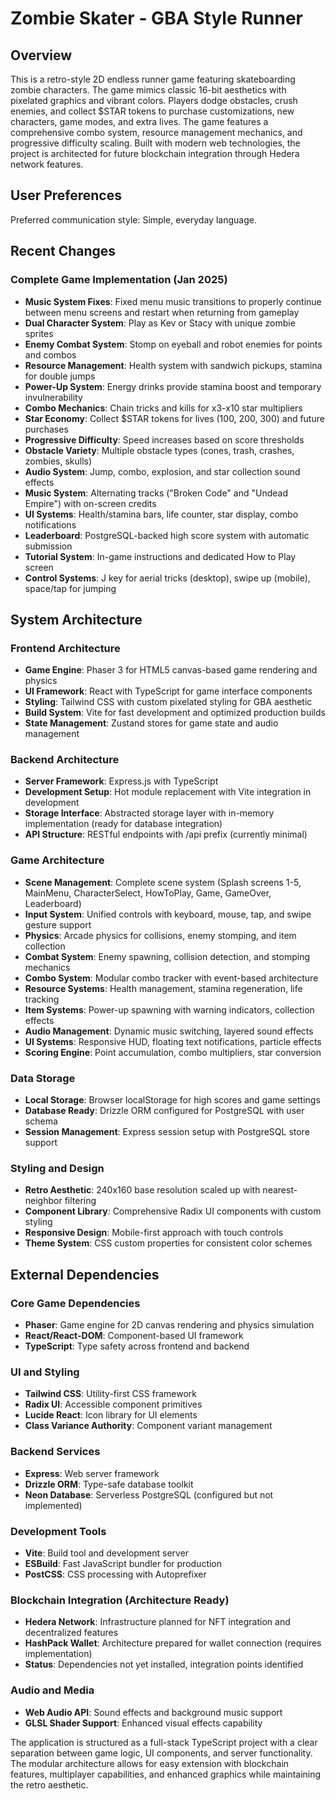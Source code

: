 # Zombie Skater - GBA Style Runner

## Overview

This is a retro-style 2D endless runner game featuring skateboarding zombie characters. The game mimics classic 16-bit aesthetics with pixelated graphics and vibrant colors. Players dodge obstacles, crush enemies, and collect $STAR tokens to purchase customizations, new characters, game modes, and extra lives. The game features a comprehensive combo system, resource management mechanics, and progressive difficulty scaling. Built with modern web technologies, the project is architected for future blockchain integration through Hedera network features.

## User Preferences

Preferred communication style: Simple, everyday language.

## Recent Changes

### Complete Game Implementation (Jan 2025)
- **Music System Fixes**: Fixed menu music transitions to properly continue between menu screens and restart when returning from gameplay
- **Dual Character System**: Play as Kev or Stacy with unique zombie sprites
- **Enemy Combat System**: Stomp on eyeball and robot enemies for points and combos
- **Resource Management**: Health system with sandwich pickups, stamina for double jumps
- **Power-Up System**: Energy drinks provide stamina boost and temporary invulnerability
- **Combo Mechanics**: Chain tricks and kills for x3-x10 star multipliers
- **Star Economy**: Collect $STAR tokens for lives (100, 200, 300) and future purchases
- **Progressive Difficulty**: Speed increases based on score thresholds
- **Obstacle Variety**: Multiple obstacle types (cones, trash, crashes, zombies, skulls)
- **Audio System**: Jump, combo, explosion, and star collection sound effects
- **Music System**: Alternating tracks ("Broken Code" and "Undead Empire") with on-screen credits
- **UI Systems**: Health/stamina bars, life counter, star display, combo notifications
- **Leaderboard**: PostgreSQL-backed high score system with automatic submission
- **Tutorial System**: In-game instructions and dedicated How to Play screen
- **Control Systems**: J key for aerial tricks (desktop), swipe up (mobile), space/tap for jumping

## System Architecture

### Frontend Architecture
- **Game Engine**: Phaser 3 for HTML5 canvas-based game rendering and physics
- **UI Framework**: React with TypeScript for game interface components
- **Styling**: Tailwind CSS with custom pixelated styling for GBA aesthetic
- **Build System**: Vite for fast development and optimized production builds
- **State Management**: Zustand stores for game state and audio management

### Backend Architecture
- **Server Framework**: Express.js with TypeScript
- **Development Setup**: Hot module replacement with Vite integration in development
- **Storage Interface**: Abstracted storage layer with in-memory implementation (ready for database integration)
- **API Structure**: RESTful endpoints with /api prefix (currently minimal)

### Game Architecture
- **Scene Management**: Complete scene system (Splash screens 1-5, MainMenu, CharacterSelect, HowToPlay, Game, GameOver, Leaderboard)
- **Input System**: Unified controls with keyboard, mouse, tap, and swipe gesture support
- **Physics**: Arcade physics for collisions, enemy stomping, and item collection
- **Combat System**: Enemy spawning, collision detection, and stomping mechanics
- **Combo System**: Modular combo tracker with event-based architecture
- **Resource Systems**: Health management, stamina regeneration, life tracking
- **Item Systems**: Power-up spawning with warning indicators, collection effects
- **Audio Management**: Dynamic music switching, layered sound effects
- **UI Systems**: Responsive HUD, floating text notifications, particle effects
- **Scoring Engine**: Point accumulation, combo multipliers, star conversion

### Data Storage
- **Local Storage**: Browser localStorage for high scores and game settings
- **Database Ready**: Drizzle ORM configured for PostgreSQL with user schema
- **Session Management**: Express session setup with PostgreSQL store support

### Styling and Design
- **Retro Aesthetic**: 240x160 base resolution scaled up with nearest-neighbor filtering
- **Component Library**: Comprehensive Radix UI components with custom styling
- **Responsive Design**: Mobile-first approach with touch controls
- **Theme System**: CSS custom properties for consistent color schemes

## External Dependencies

### Core Game Dependencies
- **Phaser**: Game engine for 2D canvas rendering and physics simulation
- **React/React-DOM**: Component-based UI framework
- **TypeScript**: Type safety across frontend and backend

### UI and Styling
- **Tailwind CSS**: Utility-first CSS framework
- **Radix UI**: Accessible component primitives
- **Lucide React**: Icon library for UI elements
- **Class Variance Authority**: Component variant management

### Backend Services
- **Express**: Web server framework
- **Drizzle ORM**: Type-safe database toolkit
- **Neon Database**: Serverless PostgreSQL (configured but not implemented)

### Development Tools
- **Vite**: Build tool and development server
- **ESBuild**: Fast JavaScript bundler for production
- **PostCSS**: CSS processing with Autoprefixer

### Blockchain Integration (Architecture Ready)
- **Hedera Network**: Infrastructure planned for NFT integration and decentralized features
- **HashPack Wallet**: Architecture prepared for wallet connection (requires implementation)
- **Status**: Dependencies not yet installed, integration points identified

### Audio and Media
- **Web Audio API**: Sound effects and background music support
- **GLSL Shader Support**: Enhanced visual effects capability

The application is structured as a full-stack TypeScript project with a clear separation between game logic, UI components, and server functionality. The modular architecture allows for easy extension with blockchain features, multiplayer capabilities, and enhanced graphics while maintaining the retro aesthetic.